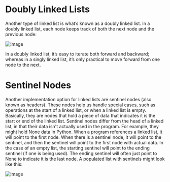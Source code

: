 # Doubly Linked Lists

Another type of linked list is what’s known as a doubly linked list. In a doubly linked list, each node keeps track of both the next node and the previous node:

![image](https://miro.medium.com/v2/resize:fit:556/1*hP1fUYWY1-KSXUgv4tl1Hg.png)

In a doubly linked list, it’s easy to iterate both forward and backward; whereas in a singly linked list, it’s only practical to move forward from one node to the next.

# Sentinel Nodes

Another implementation option for linked lists are sentinel nodes (also known as headers). These nodes help us handle special cases, such as operations at the start of a linked list, or when a linked list is empty. Basically, they are nodes that hold a piece of data that indicates it is the start or end of the linked list. Sentinel nodes differ from the head of a linked list, in that their data isn't actually used in the program. For example, they might hold None data in Python.
When a program references a linked list, it will point to the first node. When there is a sentinel node, it will point to the sentinel, and then the sentinel will point to the first node with actual data.
In the case of an empty list, the starting sentinel will point to the ending sentinel (if one is being used). The ending sentinel will often just point to None to indicate it is the last node.
A populated list with sentinels might look like this:

![image](https://2896152755-files.gitbook.io/~/files/v0/b/gitbook-legacy-files/o/assets%2F-LFrWzEqLSRHjU6HG9dw%2F-LMdyQ7AvAWR9WA6KQD4%2F-LMe-5ZsVky5maKnQyWe%2Fsentinelpush2.png?alt=media&token=f44d793c-9489-442b-8c55-a60d5890ded7)
